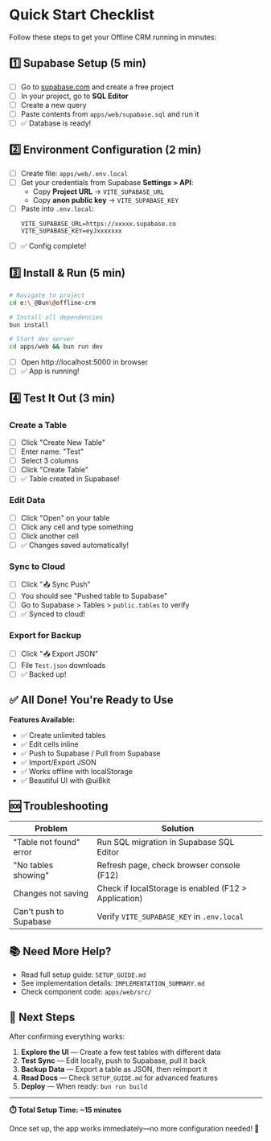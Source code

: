 # Quick Start Checklist

Follow these steps to get your Offline CRM running in minutes:

## 1️⃣ Supabase Setup (5 min)

- [ ] Go to [supabase.com](https://supabase.com) and create a free project
- [ ] In your project, go to **SQL Editor**
- [ ] Create a new query
- [ ] Paste contents from `apps/web/supabase.sql` and run it
- [ ] ✅ Database is ready!

## 2️⃣ Environment Configuration (2 min)

- [ ] Create file: `apps/web/.env.local`
- [ ] Get your credentials from Supabase **Settings > API**:
  - Copy **Project URL** → `VITE_SUPABASE_URL`
  - Copy **anon public key** → `VITE_SUPABASE_KEY`
- [ ] Paste into `.env.local`:
  ```env
  VITE_SUPABASE_URL=https://xxxxx.supabase.co
  VITE_SUPABASE_KEY=eyJxxxxxxx
  ```
- [ ] ✅ Config complete!

## 3️⃣ Install & Run (5 min)

```bash
# Navigate to project
cd e:\_@Bun\@offline-crm

# Install all dependencies
bun install

# Start dev server
cd apps/web && bun run dev
```

- [ ] Open http://localhost:5000 in browser
- [ ] ✅ App is running!

## 4️⃣ Test It Out (3 min)

### Create a Table
- [ ] Click "Create New Table"
- [ ] Enter name: "Test" 
- [ ] Select 3 columns
- [ ] Click "Create Table"
- [ ] ✅ Table created in Supabase!

### Edit Data
- [ ] Click "Open" on your table
- [ ] Click any cell and type something
- [ ] Click another cell
- [ ] ✅ Changes saved automatically!

### Sync to Cloud
- [ ] Click "📤 Sync Push"
- [ ] You should see "Pushed table to Supabase"
- [ ] Go to Supabase > Tables > `public.tables` to verify
- [ ] ✅ Synced to cloud!

### Export for Backup
- [ ] Click "📥 Export JSON"
- [ ] File `Test.json` downloads
- [ ] ✅ Backed up!

## ✅ All Done! You're Ready to Use

**Features Available:**
- ✅ Create unlimited tables
- ✅ Edit cells inline
- ✅ Push to Supabase / Pull from Supabase
- ✅ Import/Export JSON
- ✅ Works offline with localStorage
- ✅ Beautiful UI with @ui8kit

## 🆘 Troubleshooting

| Problem | Solution |
|---------|----------|
| "Table not found" error | Run SQL migration in Supabase SQL Editor |
| "No tables showing" | Refresh page, check browser console (F12) |
| Changes not saving | Check if localStorage is enabled (F12 > Application) |
| Can't push to Supabase | Verify `VITE_SUPABASE_KEY` in `.env.local` |

## 📚 Need More Help?

- Read full setup guide: `SETUP_GUIDE.md`
- See implementation details: `IMPLEMENTATION_SUMMARY.md`
- Check component code: `apps/web/src/`

## 🚀 Next Steps

After confirming everything works:

1. **Explore the UI** — Create a few test tables with different data
2. **Test Sync** — Edit locally, push to Supabase, pull it back
3. **Backup Data** — Export a table as JSON, then reimport it
4. **Read Docs** — Check `SETUP_GUIDE.md` for advanced features
5. **Deploy** — When ready: `bun run build`

---

**⏱️ Total Setup Time: ~15 minutes**

Once set up, the app works immediately—no more configuration needed! 🎉

